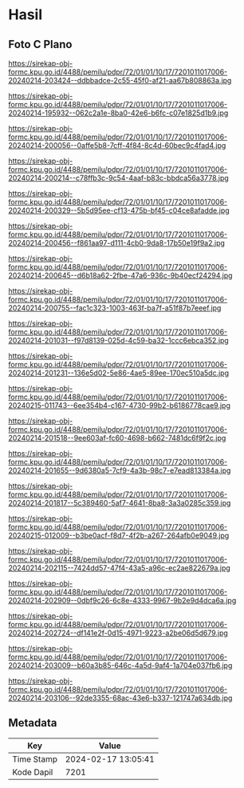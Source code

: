 # Hasil

## Foto C Plano

https://sirekap-obj-formc.kpu.go.id/4488/pemilu/pdpr/72/01/01/10/17/7201011017006-20240214-203424--ddbbadce-2c55-45f0-af21-aa67b808863a.jpg

https://sirekap-obj-formc.kpu.go.id/4488/pemilu/pdpr/72/01/01/10/17/7201011017006-20240214-195932--062c2a1e-8ba0-42e6-b6fc-c07e1825d1b9.jpg

https://sirekap-obj-formc.kpu.go.id/4488/pemilu/pdpr/72/01/01/10/17/7201011017006-20240214-200056--0affe5b8-7cff-4f84-8c4d-60bec9c4fad4.jpg

https://sirekap-obj-formc.kpu.go.id/4488/pemilu/pdpr/72/01/01/10/17/7201011017006-20240214-200214--c78ffb3c-9c54-4aaf-b83c-bbdca56a3778.jpg

https://sirekap-obj-formc.kpu.go.id/4488/pemilu/pdpr/72/01/01/10/17/7201011017006-20240214-200329--5b5d95ee-cf13-475b-bf45-c04ce8afadde.jpg

https://sirekap-obj-formc.kpu.go.id/4488/pemilu/pdpr/72/01/01/10/17/7201011017006-20240214-200456--f861aa97-d111-4cb0-9da8-17b50e19f9a2.jpg

https://sirekap-obj-formc.kpu.go.id/4488/pemilu/pdpr/72/01/01/10/17/7201011017006-20240214-200645--d6b18a62-2fbe-47a6-936c-9b40ecf24294.jpg

https://sirekap-obj-formc.kpu.go.id/4488/pemilu/pdpr/72/01/01/10/17/7201011017006-20240214-200755--fac1c323-1003-463f-ba7f-a51f87b7eeef.jpg

https://sirekap-obj-formc.kpu.go.id/4488/pemilu/pdpr/72/01/01/10/17/7201011017006-20240214-201031--f97d8139-025d-4c59-ba32-1ccc6ebca352.jpg

https://sirekap-obj-formc.kpu.go.id/4488/pemilu/pdpr/72/01/01/10/17/7201011017006-20240214-201231--136e5d02-5e86-4ae5-89ee-170ec510a5dc.jpg

https://sirekap-obj-formc.kpu.go.id/4488/pemilu/pdpr/72/01/01/10/17/7201011017006-20240215-011743--6ee354b4-c167-4730-99b2-b6186778cae9.jpg

https://sirekap-obj-formc.kpu.go.id/4488/pemilu/pdpr/72/01/01/10/17/7201011017006-20240214-201518--9ee603af-fc60-4698-b662-7481dc6f9f2c.jpg

https://sirekap-obj-formc.kpu.go.id/4488/pemilu/pdpr/72/01/01/10/17/7201011017006-20240214-201655--9d6380a5-7cf9-4a3b-98c7-e7ead813384a.jpg

https://sirekap-obj-formc.kpu.go.id/4488/pemilu/pdpr/72/01/01/10/17/7201011017006-20240214-201817--5c389460-5af7-4641-8ba8-3a3a0285c359.jpg

https://sirekap-obj-formc.kpu.go.id/4488/pemilu/pdpr/72/01/01/10/17/7201011017006-20240215-012009--b3be0acf-f8d7-4f2b-a267-264afb0e9049.jpg

https://sirekap-obj-formc.kpu.go.id/4488/pemilu/pdpr/72/01/01/10/17/7201011017006-20240214-202115--7424dd57-47f4-43a5-a96c-ec2ae822679a.jpg

https://sirekap-obj-formc.kpu.go.id/4488/pemilu/pdpr/72/01/01/10/17/7201011017006-20240214-202909--0dbf9c26-6c8e-4333-9967-9b2e9d4dca6a.jpg

https://sirekap-obj-formc.kpu.go.id/4488/pemilu/pdpr/72/01/01/10/17/7201011017006-20240214-202724--df141e2f-0d15-4971-9223-a2be06d5d679.jpg

https://sirekap-obj-formc.kpu.go.id/4488/pemilu/pdpr/72/01/01/10/17/7201011017006-20240214-203009--b60a3b85-646c-4a5d-9af4-1a704e037fb6.jpg

https://sirekap-obj-formc.kpu.go.id/4488/pemilu/pdpr/72/01/01/10/17/7201011017006-20240214-203106--92de3355-68ac-43e6-b337-121747a634db.jpg


## Metadata

| Key        | Value               |
| ---------- | ------------------- |
| Time Stamp | 2024-02-17 13:05:41 |
| Kode Dapil | 7201                |



